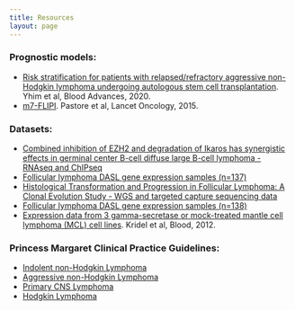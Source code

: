 ```yaml
---
title: Resources
layout: page
---
```


### Prognostic models:

- [Risk stratification for patients with relapsed/refractory aggressive non-Hodgkin lymphoma undergoing autologous stem cell transplantation](https://lymphoma.shinyapps.io/NHL-ASCT-PI/). Yhim et al, Blood Advances, 2020.
- [m7-FLIPI](https://www.german-lymphoma-alliance.de/box.php?action=box.boilerplate.detail&site=scores&boilerplatePk=BD7B559B-C5CF-DF40-19B1-4E214D787FFA). Pastore et al, Lancet Oncology, 2015.

### Datasets:

- [Combined inhibition of EZH2 and degradation of Ikaros has synergistic effects in germinal center B-cell diffuse large B-cell lymphoma - RNAseq and ChIPseq](https://www.ncbi.nlm.nih.gov/geo/query/acc.cgi?acc=GSE152069)
- [Follicular lymphoma DASL gene expression samples (n=137)](https://www.ncbi.nlm.nih.gov/geo/query/acc.cgi?acc=GSE119214)
- [Histological Transformation and Progression in Follicular Lymphoma: A Clonal Evolution Study - WGS and targeted capture sequencing data](https://ega-archive.org/studies/EGAS00001001709)
- [Follicular lymphoma DASL gene expression samples (n=138)](https://www.ncbi.nlm.nih.gov/geo/query/acc.cgi?acc=GSE66166)
- [Expression data from 3 gamma-secretase or mock-treated mantle cell lymphoma (MCL) cell lines](https://www.ncbi.nlm.nih.gov/geo/query/acc.cgi?acc=GSE34602). Kridel et al, Blood, 2012.

### Princess Margaret Clinical Practice Guidelines:

- [Indolent non-Hodgkin Lymphoma](https://www.uhn.ca/PrincessMargaret/Health_Professionals/Programs_Departments/Documents/CPG_Lymphoma_IndolentLymphomas.pdf)
- [Aggressive non-Hodgkin Lymphoma](https://www.uhn.ca/PrincessMargaret/Health_Professionals/Programs_Departments/Documents/CPG_Lymphoma_AggressiveLymphoma.pdf)
- [Primary CNS Lymphoma](https://www.uhn.ca/PrincessMargaret/Health_Professionals/Programs_Departments/Documents/CPG_CNS_Lymphoma.pdf)
- [Hodgkin Lymphoma](https://www.uhn.ca/PrincessMargaret/Health_Professionals/Programs_Departments/Documents/CPG_Lymphoma_HodgkinLymphoma.pdf)
